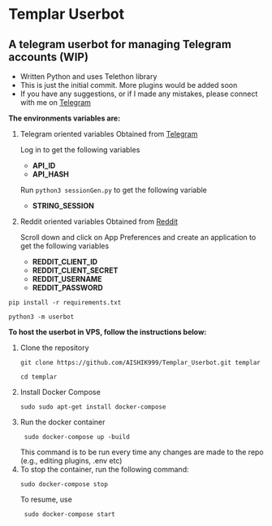 # Templar Userbot
## A telegram userbot for managing Telegram accounts (WIP)

* Written Python and uses Telethon library
* This is just the initial commit. More plugins would be added soon
* If you have any suggestions, or if I made any mistakes, please connect with me on [Telegram](https://t.me/AISHIK999)

**The environments variables are:**
1. Telegram oriented variables
   Obtained from [Telegram](https://my.telegram.org/apps)

   Log in to get the following variables
    * **API_ID**
    * **API_HASH**
   
   Run `python3 sessionGen.py` to get the following variable

    * **STRING_SESSION**
2. Reddit oriented variables
   Obtained from [Reddit](https://www.reddit.com/prefs/apps/)
   
    Scroll down and click on App Preferences and create an application to get the following variables
   * **REDDIT_CLIENT_ID**
   * **REDDIT_CLIENT_SECRET**
   * **REDDIT_USERNAME**
   * **REDDIT_PASSWORD**

```
pip install -r requirements.txt
```

```
python3 -m userbot
```

**To host the userbot in VPS, follow the instructions below:**
1. Clone the repository
    ```
    git clone https://github.com/AISHIK999/Templar_Userbot.git templar
   ```
   ```
   cd templar
   ```
2. Install Docker Compose
    ```
    sudo sudo apt-get install docker-compose
    ```
3. Run the docker container
   ```
    sudo docker-compose up -build
   ```
   This command is to be run every time any changes are made to the repo (e.g., editing plugins, .env etc)
4. To stop the container, run the following command:
   ```
   sudo docker-compose stop
   ```
   To resume, use 
   ```
    sudo docker-compose start
   ``` 